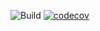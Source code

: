 ![Build](https://github.com/HugoSimony/maven_training/actions/workflows/build.yml/badge.svg)
[![codecov](https://codecov.io/gh/HugoSimony/maven_training/branch/main/graph/badge.svg?token=8NJAPADPQE)](https://codecov.io/gh/HugoSimony/maven_training)
